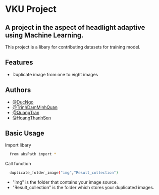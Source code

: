 
# VKU Project

A project in the aspect of headlight adaptive using Machine Learning.
-
This project is a libary for contributing datasets for training model.




## Features

- Duplicate image from one to eight images



## Authors

- [@DucNgo](https://github.com/NgoDuc2505)
- [@TrinhDamMinhQuan](https://github.com/ldi2310)
- [@QuangTran](https://github.com/nos1012)
- [@HoangThanhSon]()


## Basic Usage

Import libary
```bash
  from absPath import *
```
Call function
```bash
  duplicate_folder_image("img","Result_collection")
```
- "img" is the folder that contains your image source.
- "Result_collection" is the folder which stores your duplicated images.


